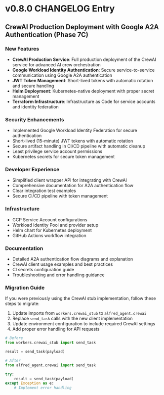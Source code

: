 # v0.8.0 CHANGELOG Entry

## CrewAI Production Deployment with Google A2A Authentication (Phase 7C)

### New Features

- **CrewAI Production Service**: Full production deployment of the CrewAI service for advanced AI crew orchestration
- **Google Workload Identity Authentication**: Secure service-to-service communication using Google A2A authentication
- **JWT Token Management**: Short-lived tokens with automatic rotation and secure handling
- **Helm Deployment**: Kubernetes-native deployment with proper secret management
- **Terraform Infrastructure**: Infrastructure as Code for service accounts and identity federation

### Security Enhancements

- Implemented Google Workload Identity Federation for secure authentication
- Short-lived (15-minute) JWT tokens with automatic rotation
- Secure artifact handling in CI/CD pipeline with automatic cleanup
- Least privilege service account permissions
- Kubernetes secrets for secure token management

### Developer Experience

- Simplified client wrapper API for integrating with CrewAI
- Comprehensive documentation for A2A authentication flow
- Clear integration test examples
- Secure CI/CD pipeline with token management

### Infrastructure

- GCP Service Account configurations
- Workload Identity Pool and provider setup
- Helm chart for Kubernetes deployment
- GitHub Actions workflow integration

### Documentation

- Detailed A2A authentication flow diagrams and explanation
- CrewAI client usage examples and best practices
- CI secrets configuration guide
- Troubleshooting and error handling guidance

### Migration Guide

If you were previously using the CrewAI stub implementation, follow these steps to migrate:

1. Update imports from `workers.crewai_stub` to `alfred_agent.crewai`
2. Replace `send_task` calls with the new client implementation
3. Update environment configuration to include required CrewAI settings
4. Add proper error handling for API requests

```python
# Before
from workers.crewai_stub import send_task

result = send_task(payload)

# After
from alfred_agent.crewai import send_task

try:
    result = send_task(payload)
except Exception as e:
    # Implement error handling
```
